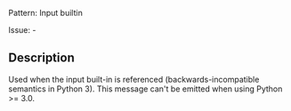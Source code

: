 Pattern: Input builtin

Issue: -

## Description

Used when the input built-in is referenced (backwards-incompatible semantics in Python 3). This message can't be emitted when using Python >= 3.0.